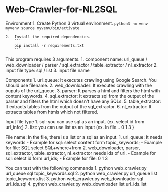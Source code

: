 # Web-Crawler-for-NL2SQL


Environment
    1.  Create Python 3 virtual environment.
        ```
        python3 -m venv myvenv
        source myvenv/bin/activate
        ```

    2.  Install the required dependencies.
        ```
        pip install -r requirements.txt
        ```


This program requires 3 arguments.
    1.  component name: url\_queue / web\_downloader / parser / sql\_extractor / table\_extractor / nl\_extractor
    2.  input file type: sql / list
    3.  input file name


Components
    1.  url\_queue: It executes crawling using Google Search. You should use filename.
    2.  web\_downloader: It executes crawling with the ouputs of the url\_queue.
    3.  parser: It parses a html and filters the html with content keywords.
    4.  sql\_extractor: It extracts sql from the output of the parser and filters the html which doesn't have any SQLs.
    5.  table\_extractor: It extracts tables from the output of the sql\_extractor.
    6.  nl\_extractor: It extracts tables from htmls which not filtered.


Input file type
    1.  sql: you can use sql as an input. (ex. select id from url\_info;)
    2.  list: you can use list as an input
        (ex. In file...
            0
            1
            3
        }


File name: In the file, there is a list or a sql as an input.
    1.  url\_queue: It needs keywords
        - Example for sql: select content form topic\_keywords;
        - Example for file:
            SQL
            select
            SQL+where+from
    2.  web\_downloader, parser, sql\_extractor, table\_extractor, nl\_extractor needs ids of url.
        - Example for sql: select id form url\_ids;
        - Example for file:
            0
            1
            3


You can test with the following commands
    1. python web\_crawler.py url\_queue sql topic\_keywords.sql
    2. python web\_crawler.py url\_queue list topic\_keywords.list
    3. python web\_crawler.py web\_downloader sql url\_ids.sql
    4. python web\_crawler.py web\_downloader list url\_ids.list

